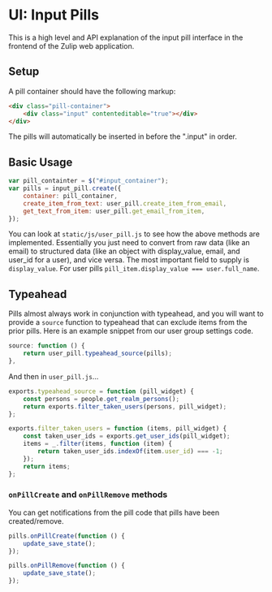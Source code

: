 # UI: Input Pills

This is a high level and API explanation of the input pill interface in the
frontend of the Zulip web application.

## Setup

A pill container should have the following markup:

```html
<div class="pill-container">
    <div class="input" contenteditable="true"></div>
</div>
```

The pills will automatically be inserted in before the ".input" in order.

## Basic Usage

```js
var pill_containter = $("#input_container");
var pills = input_pill.create({
    container: pill_container,
    create_item_from_text: user_pill.create_item_from_email,
    get_text_from_item: user_pill.get_email_from_item,
});
```

You can look at `static/js/user_pill.js` to see how the above
methods are implemented.  Essentially you just need to convert
from raw data (like an email) to structured data (like an object
with display_value, email, and user_id for a user), and vice
versa.  The most important field to supply is `display_value`.
For user pills `pill_item.display_value === user.full_name`.

## Typeahead

Pills almost always work in conjunction with typeahead, and
you will want to provide a `source` function to typeahead
that can exclude items from the prior pills.  Here is an
example snippet from our user group settings code.

```js
source: function () {
    return user_pill.typeahead_source(pills);
},
```

And then in `user_pill.js`...

```js
exports.typeahead_source = function (pill_widget) {
    const persons = people.get_realm_persons();
    return exports.filter_taken_users(persons, pill_widget);
};

exports.filter_taken_users = function (items, pill_widget) {
    const taken_user_ids = exports.get_user_ids(pill_widget);
    items = _.filter(items, function (item) {
        return taken_user_ids.indexOf(item.user_id) === -1;
    });
    return items;
};
```

### `onPillCreate` and `onPillRemove` methods

You can get notifications from the pill code that pills have been
created/remove.


```js
pills.onPillCreate(function () {
    update_save_state();
});

pills.onPillRemove(function () {
    update_save_state();
});
```
